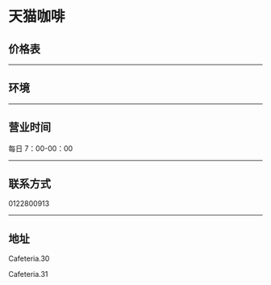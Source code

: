 # 天猫咖啡

## 价格表

---

## 环境

---

## 营业时间

每日 7：00-00：00

---

## 联系方式

0122800913

---

## 地址

Cafeteria.30

Cafeteria.31
